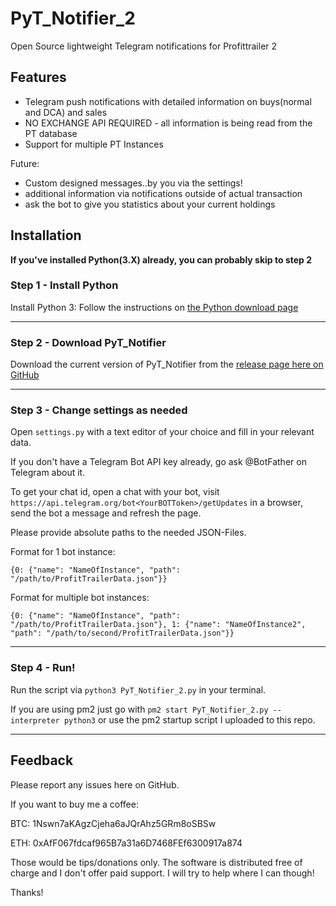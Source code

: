 # PyT_Notifier_2
Open Source lightweight Telegram notifications for Profittrailer 2



## Features
* Telegram push notifications with detailed information on buys(normal and DCA) and sales
* NO EXCHANGE API REQUIRED - all information is being read from the PT database
* Support for multiple PT Instances


Future:
* Custom designed messages..by you via the settings!
* additional information via notifications outside of actual transaction
* ask the bot to give you statistics about your current holdings

## Installation

**If you've installed Python(3.X) already, you can probably skip to step 2**

### Step 1 - Install Python
Install Python 3: Follow the instructions on [the Python download page](https://www.python.org/downloads/)

____


### Step 2 - Download PyT_Notifier
Download the current version of PyT_Notifier from the [release page here on GitHub](https://github.com/Fransenson/PyT_Notifier_2/releases)

____
### Step 3 - Change settings as needed
Open `settings.py` with a text editor of your choice and fill in your relevant data. 

If you don't have a Telegram Bot API key already, go ask @BotFather on Telegram about it.

To get your chat id, open a chat with your bot, visit `https://api.telegram.org/bot<YourBOTToken>/getUpdates` in a browser, send the bot a message and refresh the page.

Please provide absolute paths to the needed JSON-Files. 

Format for 1 bot instance: 
```
{0: {"name": "NameOfInstance", "path": "/path/to/ProfitTrailerData.json"}}
```
Format for multiple bot instances: 
```
{0: {"name": "NameOfInstance", "path": "/path/to/ProfitTrailerData.json"}, 1: {"name": "NameOfInstance2", "path": "/path/to/second/ProfitTrailerData.json"}}
```

____
### Step 4 - Run!
Run the script via `python3 PyT_Notifier_2.py` in your terminal.

If you are using pm2 just go with `pm2 start PyT_Notifier_2.py --interpreter python3` or use the pm2 startup script I uploaded to this repo.

____
## Feedback
Please report any issues here on GitHub. 

If you want to buy me a coffee:

BTC: 1Nswn7aKAgzCjeha6aJQrAhz5GRm8oSBSw

ETH: 0xAfF067fdcaf965B7a31a6D7468FEf6300917a874

Those would be tips/donations only. The software is distributed free of charge and I don't offer paid support. I will try to help where I can though!

Thanks!
